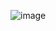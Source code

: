 ![image](https://github.com/Coachbre/GiffyGram2/assets/62270575/778948ea-2616-450f-8102-6823dc9bd941)
